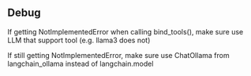 ## Debug

If getting NotImplementedError when calling bind_tools(), make sure use LLM that support tool (e.g. llama3 does not)

If still getting NotImplementedError, make sure use ChatOllama from langchain_ollama instead of langchain.model
